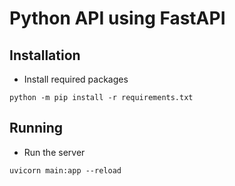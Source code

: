 # Python API using FastAPI
## Installation
- Install required packages
```
python -m pip install -r requirements.txt
```

## Running
- Run the server
```
uvicorn main:app --reload
```